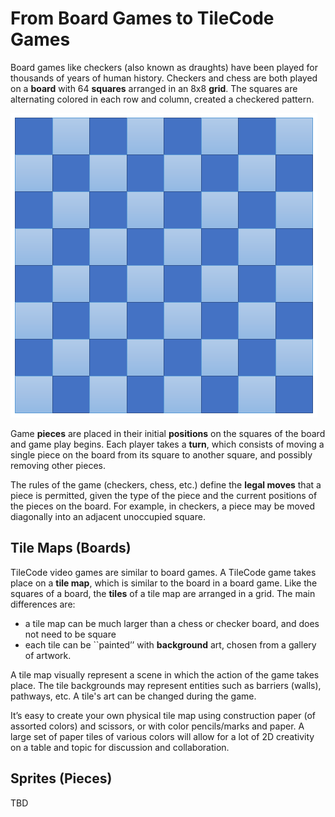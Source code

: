 # From Board Games to TileCode Games

Board games like checkers (also known as draughts) have been played for thousands of years of human history. Checkers and chess are both played on a **board** with 64 **squares** arranged in an 8x8 **grid**. The squares are alternating colored in each row and column, created a checkered pattern.  

![eight by eight board](pics/board8by8.png)

Game **pieces** are placed in their initial **positions** on the squares of the board and game play begins. Each player takes a **turn**, which consists of moving a single piece on the board from its square to another square, and possibly removing other pieces.

The rules of the game (checkers, chess, etc.) define the **legal moves** that a piece is permitted, given the type of the piece and the current positions of the pieces on the board.  For example, in checkers, a piece may be moved diagonally into an adjacent unoccupied square. 

## Tile Maps (Boards)

TileCode video games are similar to board games. A TileCode game takes place on a **tile map**, which is similar to the board in a board game. Like the squares of a board, the **tiles** of a tile map are arranged in a grid. The main differences are:
- a tile map can be much larger than a chess or checker board, and does not need to be square
- each tile can be ``painted’’ with **background** art, chosen from a gallery of artwork. 

A tile map visually represent a scene in which the action of the game takes place. The tile backgrounds may represent entities such as barriers (walls), pathways, etc. A tile's art can be changed during the game. 

It’s easy to create your own physical tile map using construction paper (of assorted colors) and scissors, or with color pencils/marks and paper. A large set of paper tiles of various colors will allow for a lot of 2D creativity on a table and topic for discussion and collaboration.

## Sprites (Pieces)

TBD